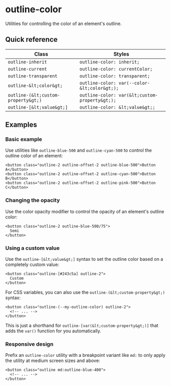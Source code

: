 # outline-color

Utilities for controlling the color of an element's outline.

## Quick reference

| Class                     | Styles                                   |
|---------------------------|------------------------------------------|
| `outline-inherit`         | `outline-color: inherit;`                |
| `outline-current`         | `outline-color: currentColor;`           |
| `outline-transparent`     | `outline-color: transparent;`            |
| `outline-&lt;color&gt;`         | `outline-color: var(--color-&lt;color&gt;);`   |
| `outline-(&lt;custom-property&gt;)` | `outline-color: var(&lt;custom-property&gt;);` |
| `outline-[&lt;value&gt;]`       | `outline-color: &lt;value&gt;;`                |



## Examples

### Basic example

Use utilities like `outline-blue-500` and `outline-cyan-500` to control the outline color of an element:

```
<button class="outline-2 outline-offset-2 outline-blue-500">Button A</button>
<button class="outline-2 outline-offset-2 outline-cyan-500">Button B</button>
<button class="outline-2 outline-offset-2 outline-pink-500">Button C</button>
```

### Changing the opacity

Use the color opacity modifier to control the opacity of an element's outline color:

```
<button class="outline-2 outline-blue-500/75">
  Semi
</button>
```

### Using a custom value

Use the `outline-[&lt;value&gt;]` syntax to set the outline color based on a completely custom value:

```
<button class="outline-[#243c5a] outline-2">
  Custom
</button>
```

For CSS variables, you can also use the `outline-(&lt;custom-property&gt;)` syntax:

```
<button class="outline-(--my-outline-color) outline-2">
  <!-- ... -->
</button>
```

This is just a shorthand for `outline-[var(&lt;custom-property&gt;)]` that adds the `var()` function for you automatically.

### Responsive design

Prefix an `outline-color` utility with a breakpoint variant like `md:` to only apply the utility at medium screen sizes and above:

```
<button class="outline md:outline-blue-400">
  <!-- ... -->
</button>
```

